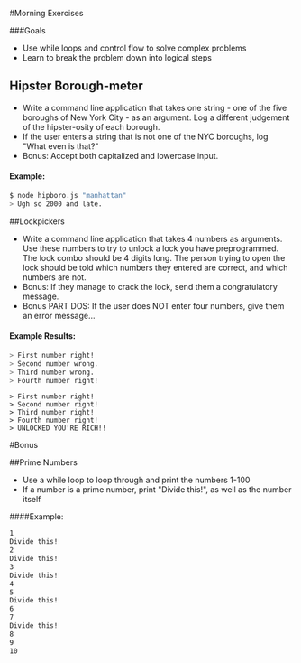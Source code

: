 #Morning Exercises

###Goals

* Use while loops and control flow to solve complex problems
* Learn to break the problem down into logical steps

## Hipster Borough-meter

- Write a command line application that takes one string - one of the five boroughs of New York City - as an argument. Log a different judgement of the hipster-osity of each borough.
- If the user enters a string that is not one of the NYC boroughs, log "What even is that?"
- Bonus: Accept both capitalized and lowercase input.

#### Example:

```bash
$ node hipboro.js "manhattan"
> Ugh so 2000 and late.
```

##Lockpickers

- Write a command line application that takes 4 numbers as arguments. Use these numbers to try to unlock a lock you have preprogrammed. The lock combo should be 4 digits long. The person trying to open the lock should be told which numbers they entered are correct, and which numbers are not.
- Bonus: If they manage to crack the lock, send them a congratulatory message.
- Bonus PART DOS: If the user does NOT enter four numbers, give them an error message...

#### Example Results:

```bash
> First number right!
> Second number wrong.
> Third number wrong.
> Fourth number right!

```

```
> First number right!
> Second number right!
> Third number right!
> Fourth number right!
> UNLOCKED YOU'RE RICH!!
```

#Bonus

##Prime Numbers
- Use a while loop to loop through and print the numbers 1-100
- If a number is a prime number, print "Divide this!", as well as the number itself

####Example:
```bash
1
Divide this!
2
Divide this!
3
Divide this!
4
5
Divide this!
6
7
Divide this!
8
9
10
```
